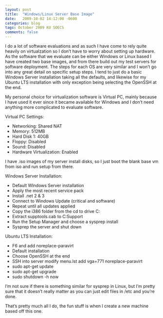 ```yaml
---
layout: post
title:  "Windows/Linux Server Base Image"
date:   2009-10-02 14:12:00 -0600
categories: blog
tags: October 2009 KU SOECS
comments: false
---
```

I do a lot of software evaluations and as such I have come to rely quite heavily on virtualzation so I don’t have to worry about setting up hardware. As the software that we evaluate can be either Windows or Linux based I have created two base images, and from there build out my test servers for software deployment. The steps for each OS are very similar and I won’t go into any great detail on specific setup steps. I tend to just do a basic Windows Server installation taking all the defaults, and likewise for my Ubuntu LTS installation with only exception being selecting the OpenSSH at the end.

My personal choice for virtualization software is Virtual PC, mainly because I have used it ever since it became available for Windows and I don’t need anything more complicated to evaluate software.

Virtual PC Settings:

* Networking: Shared NAT
* Memory: 512MB
* Hard Disk 1: 40GB
* Floppy: Disabled
* Sound: Disabled
* Hardware Virtualization: Enabled

I have .iso images of my server install disks, so I just boot the blank base vm from iso and run setup from there.

Windows Server Installation:

* Default WIndows Server installation
* Apply the most recent service pack
* Install .net 2 & 3
* Connect to Windows Update (critical and software)
* Repeat until all updates applied
* Copy the i386 folder from the cd to drive C:
* Extract supptools.cab to C:Support
* Run the Setup Manager and choose a sysprep install
* Sysprep the server and shut down

Ubuntu LTS Installation:

* F6 and add noreplace-paravirt
* Default installation
* Choose OpenSSH at the end
* SSH into server modify menu.lst add vga=771 noreplace-paravirt
* sudo apt-get update
* sudo apt-get upgrade
* sudo shutdown -h now

I’m not sure if there is something similar for sysprep in Linux, but I’m pretty sure that it doesn’t really matter as you can just edit files in /etc and you’re done.

That’s pretty much all I do, the fun stuff is when I create a new machine based off this one.
